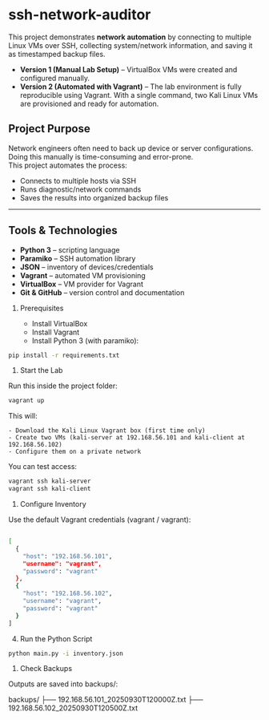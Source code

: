 # ssh-network-auditor

This project demonstrates **network automation** by connecting to multiple Linux VMs over SSH, collecting system/network information, and saving it as timestamped backup files.

- **Version 1 (Manual Lab Setup)** – VirtualBox VMs were created and configured manually.  
- **Version 2 (Automated with Vagrant)** – The lab environment is fully reproducible using Vagrant. With a single command, two Kali Linux VMs are provisioned and ready for automation.


##  Project Purpose
Network engineers often need to back up device or server configurations. Doing this manually is time-consuming and error-prone.  
This project automates the process:
- Connects to multiple hosts via SSH  
- Runs diagnostic/network commands  
- Saves the results into organized backup files  

---

## Tools & Technologies
- **Python 3** – scripting language  
- **Paramiko** – SSH automation library  
- **JSON** – inventory of devices/credentials  
- **Vagrant** – automated VM provisioning  
- **VirtualBox** – VM provider for Vagrant  
- **Git & GitHub** – version control and documentation  

1. Prerequisites

    - Install VirtualBox
    - Install Vagrant
    - Install Python 3 (with paramiko):

```bash
pip install -r requirements.txt

```

1. Start the Lab

Run this inside the project folder:
```bash
vagrant up
```

This will:

    - Download the Kali Linux Vagrant box (first time only)
    - Create two VMs (kali-server at 192.168.56.101 and kali-client at 192.168.56.102)
    - Configure them on a private network

You can test access:
```bash
vagrant ssh kali-server
vagrant ssh kali-client
```

1. Configure Inventory

Use the default Vagrant credentials (vagrant / vagrant):
```bash

[
  {
    "host": "192.168.56.101",
    "username": "vagrant",
    "password": "vagrant"
  },
  {
    "host": "192.168.56.102",
    "username": "vagrant",
    "password": "vagrant"
  }
]
```

4. Run the Python Script
```bash
python main.py -i inventory.json
```
1. Check Backups

Outputs are saved into backups/:

backups/
├── 192.168.56.101_20250930T120000Z.txt
├── 192.168.56.102_20250930T120500Z.txt